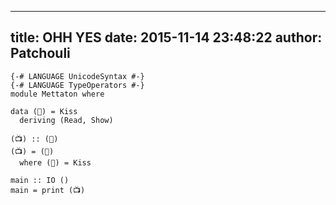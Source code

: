 ----
title: OHH YES 
date: 2015-11-14 23:48:22
author: Patchouli 
----

```
{-# LANGUAGE UnicodeSyntax #-}
{-# LANGUAGE TypeOperators #-}
module Mettaton where

data (👠) = Kiss
  deriving (Read, Show)

(📺) :: (👠)
(📺) = (👄)
  where (👄) = Kiss

main :: IO ()
main = print (📺)
```

